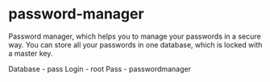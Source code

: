 # password-manager

Password manager, which helps you to manage your passwords in a secure way. You can store all your passwords in one
database, which is locked with a master key.

Database - pass Login - root Pass - passwordmanager
